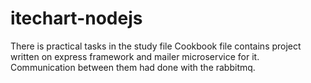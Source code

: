 # itechart-nodejs
There is practical tasks in the study file
Cookbook file contains project written on express framework and mailer microservice for it.
Communication between them had done with the rabbitmq.

